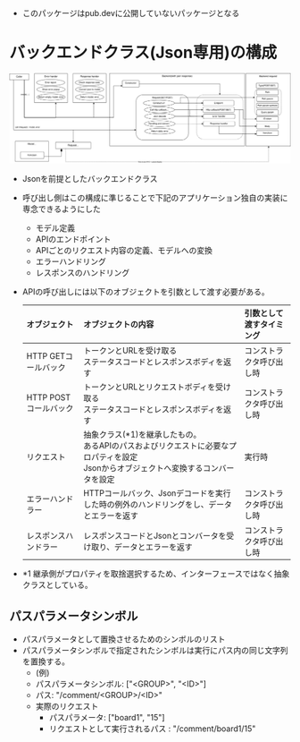 * このパッケージはpub.devに公開していないパッケージとなる


# バックエンドクラス(Json専用)の構成

![](./doc/svg/backend.drawio.svg)

* Jsonを前提としたバックエンドクラス
* 呼び出し側はこの構成に準じることで下記のアプリケーション独自の実装に専念できるようにした
    * モデル定義
    * APIのエンドポイント
    * APIごとのリクエスト内容の定義、モデルへの変換
    * エラーハンドリング
    * レスポンスのハンドリング
* APIの呼び出しには以下のオブジェクトを引数として渡す必要がある。

    |オブジェクト|オブジェクトの内容|引数として渡すタイミング|
    |-|-|-|
    |HTTP GETコールバック|トークンとURLを受け取る<br/>ステータスコードとレスポンスボディを返す|コンストラクタ呼び出し時|
    |HTTP POSTコールバック|トークンとURLとリクエストボディを受け取る<br/>ステータスコードとレスポンスボディを返す|コンストラクタ呼び出し時|
    |リクエスト|抽象クラス(*1)を継承したもの。<br/>あるAPIのパスおよびリクエストに必要なプロパティを設定<br/>Jsonからオブジェクトへ変換するコンバータを設定|実行時|
    |エラーハンドラー| HTTPコールバック、Jsonデコードを実行した時の例外のハンドリングをし、データとエラーを返す|コンストラクタ呼び出し時|
    |レスポンスハンドラー|レスポンスコードとJsonとコンバータを受け取り、データとエラーを返す|コンストラクタ呼び出し時|

* *1 継承側がプロパティを取捨選択するため、インターフェースではなく抽象クラスとしている。

## パスパラメータシンボル
* パスパラメータとして置換させるためのシンボルのリスト
* パスパラメータシンボルで指定されたシンボルは実行にパス内の同じ文字列を置換する。
    * (例)
    * パスパラメータシンボル: ["\<GROUP\>", "\<ID\>"]
    * パス: "/comment/\<GROUP\>/\<ID\>"
    * 実際のリクエスト
        * パスパラメータ: ["board1", "15"]
        * リクエストとして実行されるパス : "/comment/board1/15"

